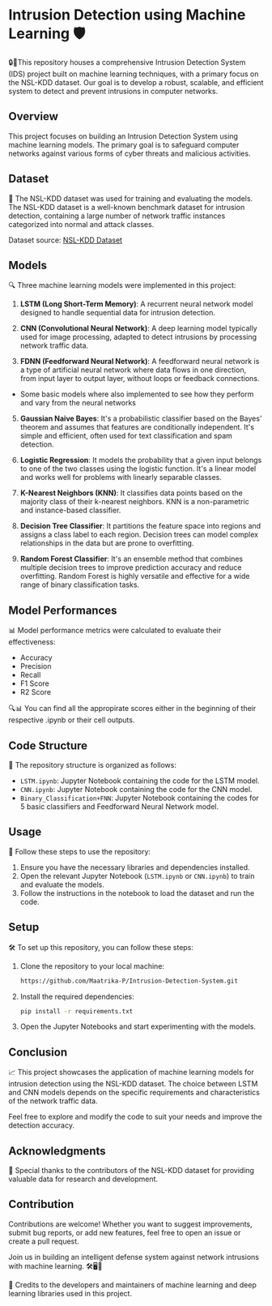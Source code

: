 # Intrusion Detection using Machine Learning 🛡️

🔒🚀This repository houses a comprehensive Intrusion Detection System (IDS) project built on machine learning techniques, with a primary focus on the NSL-KDD dataset. Our goal is to develop a robust, scalable, and efficient system to detect and prevent intrusions in computer networks.


## Overview

This project focuses on building an Intrusion Detection System using machine learning models. The primary goal is to safeguard computer networks against various forms of cyber threats and malicious activities.


## Dataset

📂 The NSL-KDD dataset was used for training and evaluating the models. The NSL-KDD dataset is a well-known benchmark dataset for intrusion detection, containing a large number of network traffic instances categorized into normal and attack classes.

Dataset source: [NSL-KDD Dataset](https://www.unb.ca/cic/datasets/nsl.html)


## Models

🔍 Three machine learning models were implemented in this project:

1. **LSTM (Long Short-Term Memory)**: A recurrent neural network model designed to handle sequential data for intrusion detection.

2. **CNN (Convolutional Neural Network)**: A deep learning model typically used for image processing, adapted to detect intrusions by processing network traffic data.
   
4. **FDNN (Feedforward Neural Network)**: A feedforward neural network is a type of artificial neural network where data flows in one direction, from input layer to output layer, without loops or feedback connections.

- Some basic models where also implemented to see how they perform and vary from the neural networks
  
5. **Gaussian Naive Bayes**: It's a probabilistic classifier based on the Bayes' theorem and assumes that features are conditionally independent. It's simple and efficient, often used for text classification and spam detection.

6. **Logistic Regression**: It models the probability that a given input belongs to one of the two classes using the logistic function. It's a linear model and works well for problems with linearly separable classes.

7. **K-Nearest Neighbors (KNN)**: It classifies data points based on the majority class of their k-nearest neighbors. KNN is a non-parametric and instance-based classifier.

8. **Decision Tree Classifier**: It partitions the feature space into regions and assigns a class label to each region. Decision trees can model complex relationships in the data but are prone to overfitting.

9. **Random Forest Classifier**: It's an ensemble method that combines multiple decision trees to improve prediction accuracy and reduce overfitting. Random Forest is highly versatile and effective for a wide range of binary classification tasks.


## Model Performances

📊 Model performance metrics were calculated to evaluate their effectiveness:

- Accuracy
- Precision
- Recall
- F1 Score
- R2 Score

🔍📊 You can find all the appropirate scores either in the beginning of their respective .ipynb or their cell outputs.


## Code Structure

📁 The repository structure is organized as follows:

- `LSTM.ipynb`: Jupyter Notebook containing the code for the LSTM model.
- `CNN.ipynb`: Jupyter Notebook containing the code for the CNN model.
- `Binary_Classification+FNN`:  Jupyter Notebook containing the codes for 5 basic classifiers and Feedforward Neural Network model.


## Usage

🚀 Follow these steps to use the repository:

1. Ensure you have the necessary libraries and dependencies installed.
2. Open the relevant Jupyter Notebook (`LSTM.ipynb` or `CNN.ipynb`) to train and evaluate the models.
3. Follow the instructions in the notebook to load the dataset and run the code.


## Setup

🛠️ To set up this repository, you can follow these steps:

1. Clone the repository to your local machine:

   ```bash
   https://github.com/Maatrika-P/Intrusion-Detection-System.git

2. Install the required dependencies:
   
    ```bash
    pip install -r requirements.txt
    
3. Open the Jupyter Notebooks and start experimenting with the models.


## Conclusion
📈 This project showcases the application of machine learning models for intrusion detection using the NSL-KDD dataset. The choice between LSTM and CNN models depends on the specific requirements and characteristics of the network traffic data.

Feel free to explore and modify the code to suit your needs and improve the detection accuracy.


## Acknowledgments
🙏 Special thanks to the contributors of the NSL-KDD dataset for providing valuable data for research and development.


## Contribution
Contributions are welcome! Whether you want to suggest improvements, submit bug reports, or add new features, feel free to open an issue or create a pull request.

Join us in building an intelligent defense system against network intrusions with machine learning. 🛠️🖥️💼

💼 Credits to the developers and maintainers of machine learning and deep learning libraries used in this project.
